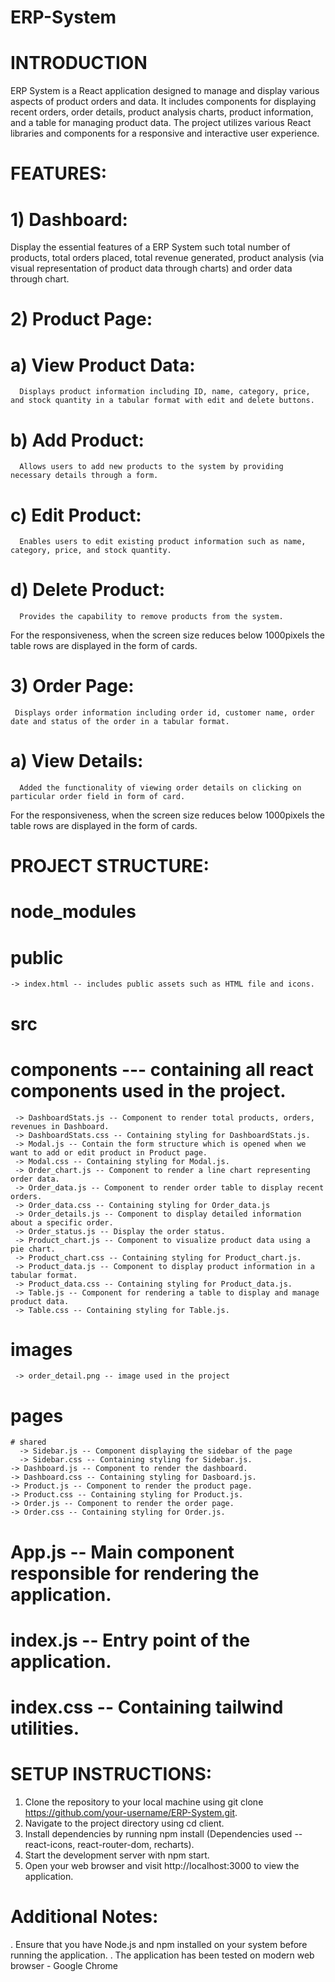# ERP-System
# INTRODUCTION
ERP System is a React application designed to manage and display various aspects of product orders and data. It includes components for displaying recent orders, order details, product analysis charts, product information, and a table for managing product data. The project utilizes various React libraries and components for a responsive and interactive user experience.

# FEATURES:
# 1) Dashboard:
Display the essential features of a ERP System such total number of products, total orders placed, total revenue generated, product analysis (via visual representation of product data through charts) and order data through chart.
# 2) Product Page:
  # a) View Product Data: 
      Displays product information including ID, name, category, price, and stock quantity in a tabular format with edit and delete buttons.
  # b) Add Product: 
      Allows users to add new products to the system by providing necessary details through a form.
  # c) Edit Product: 
      Enables users to edit existing product information such as name, category, price, and stock quantity.
  # d) Delete Product: 
      Provides the capability to remove products from the system.
  For the responsiveness, when the screen size reduces below 1000pixels the table rows are displayed in the form of cards.
# 3) Order Page:
     Displays order information including order id, customer name, order date and status of the order in a tabular format.
  # a) View Details:
      Added the functionality of viewing order details on clicking on particular order field in form of card.
  For the responsiveness, when the screen size reduces below 1000pixels the table rows are displayed in the form of cards.

# PROJECT STRUCTURE:
  # node_modules
  # public
    -> index.html -- includes public assets such as HTML file and icons.
  # src
   # components --- containing all react components used in the project.
     -> DashboardStats.js -- Component to render total products, orders, revenues in Dashboard.
     -> DashboardStats.css -- Containing styling for DashboardStats.js.
     -> Modal.js -- Contain the form structure which is opened when we want to add or edit product in Product page.
     -> Modal.css -- Containing styling for Modal.js.
     -> Order_chart.js -- Component to render a line chart representing order data.
     -> Order_data.js -- Component to render order table to display recent orders.
     -> Order_data.css -- Containing styling for Order_data.js
     -> Order_details.js -- Component to display detailed information about a specific order.
     -> Order_status.js -- Display the order status.
     -> Product_chart.js -- Component to visualize product data using a pie chart.
     -> Product_chart.css -- Containing styling for Product_chart.js.
     -> Product_data.js -- Component to display product information in a tabular format.
     -> Product_data.css -- Containing styling for Product_data.js.
     -> Table.js -- Component for rendering a table to display and manage product data.
     -> Table.css -- Containing styling for Table.js.
   # images
     -> order_detail.png -- image used in the project
   # pages
    # shared
      -> Sidebar.js -- Component displaying the sidebar of the page
      -> Sidebar.css -- Containing styling for Sidebar.js.
    -> Dashboard.js -- Component to render the dashboard.
    -> Dashboard.css -- Containing styling for Dasboard.js.
    -> Product.js -- Component to render the product page.
    -> Product.css -- Containing styling for Product.js.
    -> Order.js -- Component to render the order page.
    -> Order.css -- Containing styling for Order.js.
   # App.js -- Main component responsible for rendering the application.
   # index.js -- Entry point of the application.
   # index.css -- Containing tailwind utilities.

# SETUP INSTRUCTIONS:
1) Clone the repository to your local machine using git clone https://github.com/your-username/ERP-System.git.
2) Navigate to the project directory using cd client.
3) Install dependencies by running npm install (Dependencies used -- react-icons, react-router-dom, recharts).
4) Start the development server with npm start.
5) Open your web browser and visit http://localhost:3000 to view the application.

# Additional Notes:
. Ensure that you have Node.js and npm installed on your system before running the application.
. The application has been tested on modern web browser - Google Chrome

